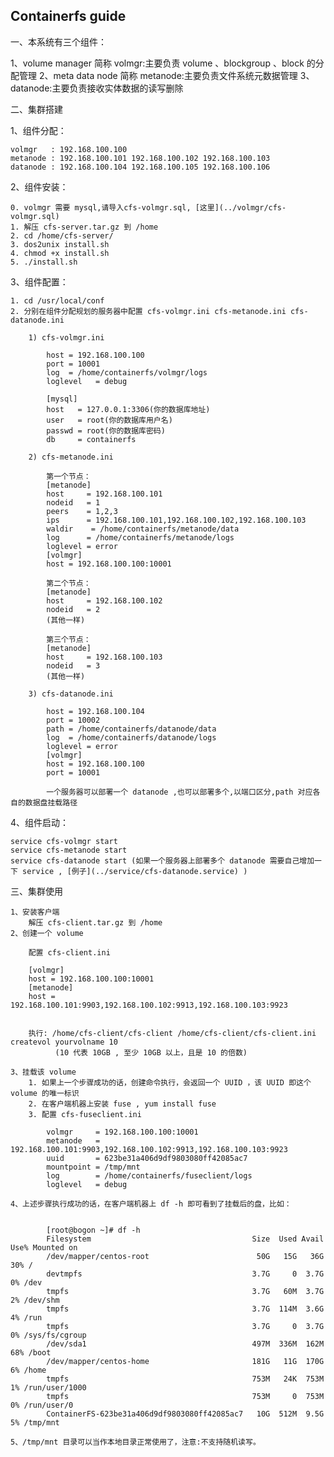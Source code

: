 ## Containerfs guide

一、本系统有三个组件：

1、volume manager 简称 volmgr:主要负责 volume 、blockgroup 、block 的分配管理 
2、meta data node 简称 metanode:主要负责文件系统元数据管理 
3、datanode:主要负责接收实体数据的读写删除 

二、集群搭建

1、组件分配：

	volmgr   : 192.168.100.100
	metanode : 192.168.100.101 192.168.100.102 192.168.100.103
	datanode : 192.168.100.104 192.168.100.105 192.168.100.106

2、组件安装：

	0. volmgr 需要 mysql,请导入cfs-volmgr.sql, [这里](../volmgr/cfs-volmgr.sql)
	1. 解压 cfs-server.tar.gz 到 /home 
	2. cd /home/cfs-server/ 
	3. dos2unix install.sh
	4. chmod +x install.sh
	5. ./install.sh

3、组件配置：

	1. cd /usr/local/conf
	2. 分别在组件分配规划的服务器中配置 cfs-volmgr.ini cfs-metanode.ini cfs-datanode.ini 

		1) cfs-volmgr.ini 

			host = 192.168.100.100
			port = 10001
			log  = /home/containerfs/volmgr/logs
			loglevel   = debug

			[mysql]
			host   = 127.0.0.1:3306(你的数据库地址) 
			user   = root(你的数据库用户名)
			passwd = root(你的数据库密码)
			db     = containerfs

		2) cfs-metanode.ini

			第一个节点：
		    [metanode]
		    host     = 192.168.100.101
			nodeid   = 1
			peers    = 1,2,3
			ips      = 192.168.100.101,192.168.100.102,192.168.100.103
			waldir    = /home/containerfs/metanode/data
			log      = /home/containerfs/metanode/logs
			loglevel = error
			[volmgr]
			host = 192.168.100.100:10001

			第二个节点：
		    [metanode]
		    host     = 192.168.100.102
			nodeid   = 2
			(其他一样)

			第三个节点：
		    [metanode]
		    host     = 192.168.100.103
			nodeid   = 3
			(其他一样)

		3) cfs-datanode.ini

			host = 192.168.100.104
			port = 10002
			path = /home/containerfs/datanode/data
			log  = /home/containerfs/datanode/logs
			loglevel = error
			[volmgr]
			host = 192.168.100.100
			port = 10001

			一个服务器可以部署一个 datanode ,也可以部署多个,以端口区分,path 对应各自的数据盘挂载路径

4、组件启动：

	service cfs-volmgr start
	service cfs-metanode start
	service cfs-datanode start (如果一个服务器上部署多个 datanode 需要自己增加一下 service , [例子](../service/cfs-datanode.service) )

三、集群使用

	1、安装客户端
    	解压 cfs-client.tar.gz 到 /home 
    2、创建一个 volume

    	配置 cfs-client.ini

    	[volmgr]
		host = 192.168.100.100:10001
		[metanode]
		host = 192.168.100.101:9903,192.168.100.102:9913,192.168.100.103:9923


		执行: /home/cfs-client/cfs-client /home/cfs-client/cfs-client.ini createvol yourvolname 10
			  (10 代表 10GB , 至少 10GB 以上，且是 10 的倍数)

	3、挂载该 volume 
		1. 如果上一个步骤成功的话，创建命令执行，会返回一个 UUID ，该 UUID 即这个 volume 的唯一标识
		2. 在客户端机器上安装 fuse , yum install fuse
		3. 配置 cfs-fuseclient.ini

			volmgr     = 192.168.100.100:10001
			metanode   = 192.168.100.101:9903,192.168.100.102:9913,192.168.100.103:9923
			uuid       = 623be31a406d9df9803080ff42085ac7
			mountpoint = /tmp/mnt
			log        = /home/containerfs/fuseclient/logs
			loglevel   = debug 

	4、上述步骤执行成功的话，在客户端机器上 df -h 即可看到了挂载后的盘，比如：


			[root@bogon ~]# df -h
			Filesystem                                    Size  Used Avail Use% Mounted on
			/dev/mapper/centos-root                        50G   15G   36G  30% /
			devtmpfs                                      3.7G     0  3.7G   0% /dev
			tmpfs                                         3.7G   60M  3.7G   2% /dev/shm
			tmpfs                                         3.7G  114M  3.6G   4% /run
			tmpfs                                         3.7G     0  3.7G   0% /sys/fs/cgroup
			/dev/sda1                                     497M  336M  162M  68% /boot
			/dev/mapper/centos-home                       181G   11G  170G   6% /home
			tmpfs                                         753M   24K  753M   1% /run/user/1000
			tmpfs                                         753M     0  753M   0% /run/user/0
			ContainerFS-623be31a406d9df9803080ff42085ac7   10G  512M  9.5G   5% /tmp/mnt

	5、/tmp/mnt 目录可以当作本地目录正常使用了，注意:不支持随机读写。



